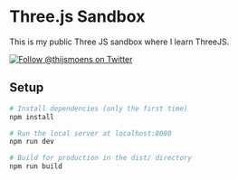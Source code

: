 # Three.js Sandbox

This is my public Three JS sandbox where I learn ThreeJS.

[![Follow @thijsmoens on Twitter](https://img.shields.io/badge/Follow%20@thijsmoens%20%E2%86%92-gray.svg?colorA=3d3d3d&colorB=2d2d2d&style=flat)](https://twitter.com/thijsmoens/)


## Setup
```bash
# Install dependencies (only the first time)
npm install

# Run the local server at localhost:8080
npm run dev

# Build for production in the dist/ directory
npm run build
```

